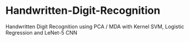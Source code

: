 # Handwritten-Digit-Recognition
Handwritten Digit Recognition using PCA / MDA with Kernel SVM, Logistic Regression and LeNet-5 CNN 

